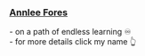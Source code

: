 ### [Annlee Fores](https://annleefores.com/)

_-_ on a path of endless learning ♾️ \
_-_ for more details click my name 👆
